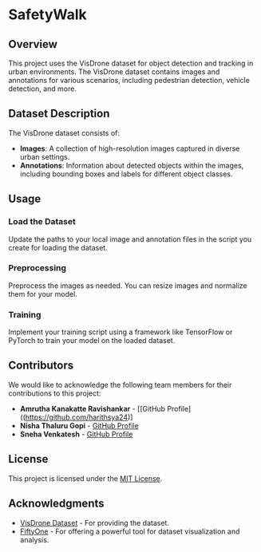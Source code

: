 # SafetyWalk

## Overview

This project uses the VisDrone dataset for object detection and tracking in urban environments. The VisDrone dataset contains images and annotations for various scenarios, including pedestrian detection, vehicle detection, and more.

## Dataset Description

The VisDrone dataset consists of:

- **Images**: A collection of high-resolution images captured in diverse urban settings.
- **Annotations**: Information about detected objects within the images, including bounding boxes and labels for different object classes.

## Usage

### Load the Dataset

Update the paths to your local image and annotation files in the script you create for loading the dataset.

### Preprocessing

Preprocess the images as needed. You can resize images and normalize them for your model.

### Training

Implement your training script using a framework like TensorFlow or PyTorch to train your model on the loaded dataset.

## Contributors

We would like to acknowledge the following team members for their contributions to this project:

- **Amrutha Kanakatte Ravishankar** - [[GitHub Profile]((https://github.com/harithsya24)]
- **Nisha Thaluru Gopi** - [GitHub Profile](https://github.com/nishathalurugopi)
- **Sneha Venkatesh** - [GitHub Profile](https://github.com/sne-ha-v)
  
## License

This project is licensed under the [MIT License](LICENSE).

## Acknowledgments

- [VisDrone Dataset](http://www.aispace.org/visdrone.html) - For providing the dataset.
- [FiftyOne](https://voxel51.com/fiftyone/) - For offering a powerful tool for dataset visualization and analysis.

